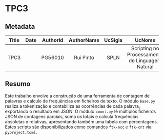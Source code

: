 # TPC3

## Metadata

| Title | Date | AuthorId | AuthorName | UcSigla | UcNome |
|:-----:|:----:|:--------:|:----------:|:-------:|:------:|
| TPC3 |      | PG56010  | Rui Pinto  | SPLN    | Scripting no Processamento de Linguagem Natural |

## Resumo

Este trabalho envolve a construção de uma ferramenta de contagem de palavras e cálculo de frequências em ficheiros de texto. O módulo `base.py` realiza a tokenização e contabiliza as ocorrências de cada palavra, exportando o resultado em JSON. O módulo `count.py` lê múltiplos ficheiros JSON de contagens parciais, soma os totais e calcula frequências absolutas e relativas, apresentando também uma tabela com percentagens. Estes scripts são disponibilizados como comandos `ftk-occ` e `ftk-cnt` via `pyproject.toml`.
